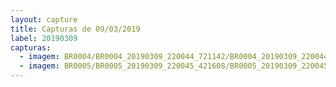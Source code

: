 ```yaml
---
layout: capture
title: Capturas de 09/03/2019
label: 20190309
capturas:
  - imagem: BR0004/BR0004_20190309_220044_721142/BR0004_20190309_220044_721142_stack_67_meteors.jpg
  - imagem: BR0005/BR0005_20190309_220045_421608/BR0005_20190309_220045_421608_stack_172_meteors.jpg
---
```

